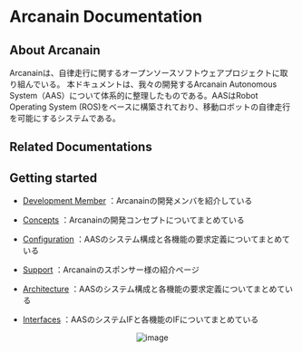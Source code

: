 # Arcanain Documentation

## About Arcanain
Arcanainは、自律走行に関するオープンソースソフトウェアプロジェクトに取り組んでいる。
本ドキュメントは、我々の開発するArcanain Autonomous System（AAS）について体系的に整理したものである。AASはRobot Operating System (ROS)をベースに構築されており、移動ロボットの自律走行を可能にするシステムである。

## Related Documentations

## Getting started
- [Development Member](Introduction) ：Arcanainの開発メンバを紹介している

- [Concepts](concepts) ：Arcanainの開発コンセプトについてまとめている

- [Configuration](configuration) ：AASのシステム構成と各機能の要求定義についてまとめている

- [Support](support) ：Arcanainのスポンサー様の紹介ページ

- [Architecture](architecture/Control) ：AASのシステム構成と各機能の要求定義についてまとめている

- [Interfaces](interfaces/Control) ：AASのシステムIFと各機能のIFについてまとめている


<div align="center">
<img src="https://webnexty.com/wp-content/uploads/2015/03/ffffff.png" alt="image">
</div>

<!--
## Commands

* `mkdocs new [dir-name]` - Create a new project.
* `mkdocs serve` - Start the live-reloading docs server.
* `mkdocs build` - Build the documentation site.
* `mkdocs -h` - Print help message and exit.

## Project layout

    mkdocs.yml    # The configuration file.
    docs/
        index.md  # The documentation homepage.
        ...       # Other markdown pages, images and other files.
-->